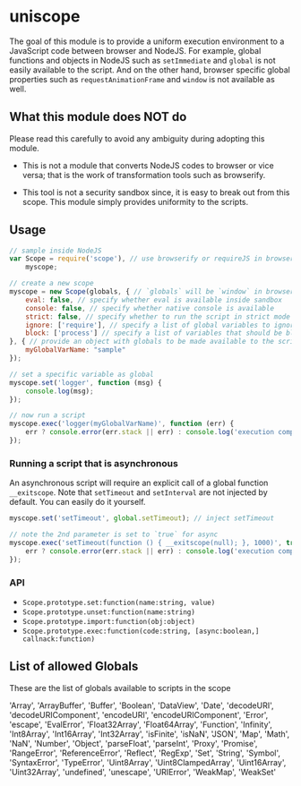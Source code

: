 # uniscope

The goal of this module is to provide a uniform execution environment to a JavaScript code between browser and NodeJS.
For example, global functions and objects in NodeJS such as `setImmediate` and `global` is not easily available to the
script. And on the other hand, browser specific global properties such as `requestAnimationFrame` and `window` is not
available as well.

## What this module does NOT do

Please read this carefully to avoid any ambiguity during adopting this module.

- This is not a module that converts NodeJS codes to browser or vice versa; that is the work of transformation tools
  such as browserify.

- This tool is not a security sandbox since, it is easy to break out from this scope. This module simply provides
  uniformity to the scripts.

## Usage

```javascript
// sample inside NodeJS
var Scope = require('scope'), // use browserify or requireJS in browser!
	myscope;

// create a new scope
myscope = new Scope(globals, { // `globals` will be `window` in browser
	eval: false, // specify whether eval is available inside sandbox
	console: false, // specify whether native console is available
	strict: false, // specify whether to run the script in strict mode
	ignore: ['require'], // specify a list of global variables to ignore and pass-through to the script
	block: ['process'] // specify a list of variables that should be blocked from being accessed
}, { // provide an object with globals to be made available to the scripts
	myGlobalVarName: "sample"
});

// set a specific variable as global
myscope.set('logger', function (msg) {
	console.log(msg);
});

// now run a script
myscope.exec('logger(myGlobalVarName)', function (err) {
	err ? console.error(err.stack || err) : console.log('execution complete');
});
```

### Running a script that is asynchronous

An asynchronous script will require an explicit call of a global function `__exitscope`. Note that `setTimeout` and
`setInterval` are not injected by default. You can easily do it yourself.

```javascript
myscope.set('setTimeout', global.setTimeout); // inject setTimeout

// note the 2nd parameter is set to `true` for async
myscope.exec('setTimeout(function () { __exitscope(null); }, 1000)', true, function (err) {
	err ? console.error(err.stack || err) : console.log('execution complete');
});
```

### API

- `Scope.prototype.set:function(name:string, value)`
- `Scope.prototype.unset:function(name:string)`
- `Scope.prototype.import:function(obj:object)`
- `Scope.prototype.exec:function(code:string, [async:boolean,] callnack:function)`

## List of allowed Globals

These are the list of globals available to scripts in the scope

'Array', 'ArrayBuffer', 'Buffer', 'Boolean', 'DataView', 'Date', 'decodeURI', 'decodeURIComponent', 'encodeURI',
'encodeURIComponent', 'Error', 'escape', 'EvalError', 'Float32Array', 'Float64Array', 'Function', 'Infinity',
'Int8Array', 'Int16Array', 'Int32Array', 'isFinite', 'isNaN', 'JSON', 'Map', 'Math', 'NaN', 'Number', 'Object',
'parseFloat', 'parseInt', 'Proxy', 'Promise', 'RangeError', 'ReferenceError', 'Reflect', 'RegExp', 'Set',
'String', 'Symbol', 'SyntaxError', 'TypeError', 'Uint8Array', 'Uint8ClampedArray', 'Uint16Array', 'Uint32Array',
'undefined', 'unescape', 'URIError', 'WeakMap', 'WeakSet'

